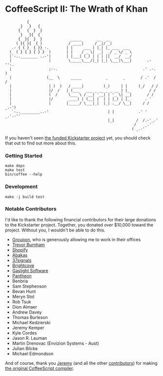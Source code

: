 CoffeeScript II: The Wrath of Khan
==================================

```
          {
       }   }   {
      {   {  }  }
       }   }{  {
      {  }{  }  }             _____       __  __
     ( }{ }{  { )            / ____|     / _|/ _|
   .- { { }  { }} -.        | |     ___ | |_| |_ ___  ___
  (  ( } { } { } }  )       | |    / _ \|  _|  _/ _ \/ _ \
  |`-..________ ..-'|       | |___| (_) | | | ||  __/  __/
  |                 |        \_____\___/|_| |_| \___|\___|       .-''-.
  |                 ;--.                                       .' .-.  )
  |                (__  \     _____           _       _       / .'  / /
  |                 | )  )   / ____|         (_)     | |     (_/   / /
  |                 |/  /   | (___   ___ _ __ _ _ __ | |_         / /
  |                 (  /     \___ \ / __| '__| | '_ \| __|       / /
  |                 |/       ____) | (__| |  | | |_) | |_       . '
  |                 |       |_____/ \___|_|  |_| .__/ \__|     / /    _.-')
   `-.._________..-'                           | |           .' '  _.'.-''
                                               |_|          /  /.-'_.'
                                                           /    _.'
                                                          ( _.-'
```
If you haven't seen [the funded Kickstarter project](http://www.kickstarter.com/projects/michaelficarra/make-a-better-coffeescript-compiler)
yet, you should check that out to find out more about this.

### Getting Started

    make deps
    make test
    bin/coffee --help

### Development

    make -j build test

### Notable Contributors

I'd like to thank the following financial contributors for their large
donations to the Kickstarter project. Together, you donated over $10,000 toward
the project. Without you, I wouldn't be able to do this.

* [Groupon](http://groupon.com/), who is generously allowing me to work in their offices
* [Trevor Burnham](http://trevorburnham.com)
* [Shopify](http://www.shopify.com)
* [Abakas](http://abakas.com)
* [37signals](http://37signals.com)
* [Brightcove](http://www.brightcove.com)
* [Gaslight Software](http://gaslightsoftware.com)
* [Pantheon](https://www.getpantheon.com)
* Benbria
* Sam Stephenson
* Bevan Hunt
* Meryn Stol
* Rob Tsuk
* Dion Almaer
* Andrew Davey
* Thomas Burleson
* Michael Kedzierski
* Jeremy Kemper
* Kyle Cordes
* Jason R. Lauman
* Martin Drenovac (Envizion Systems - Aust)
* Julian Bilcke
* Michael Edmondson

And of course, thank you [Jeremy](https://github.com/jashkenas) (and all the other
[contributors](https://github.com/jashkenas/coffee-script/graphs/contributors))
for making [the original CoffeeScript compiler](https://github.com/jashkenas/coffee-script).
